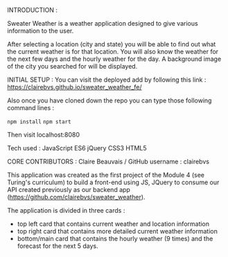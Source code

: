 INTRODUCTION : 

Sweater Weather is a weather application designed to give various information to the user. 

After selecting a location (city and state) you will be able to find out what the current weather is for that location. You will also know the weather for the next few days and the hourly weather for the day. A background image of the city you searched for will be displayed.

INITIAL SETUP : 
You can visit the deployed add by following this link : https://clairebvs.github.io/sweater_weather_fe/

Also once you have cloned down the repo you can type those following command lines : 

``` npm install ```
``` npm start ``` 

Then visit localhost:8080 

Tech used : 
JavaScript ES6 
jQuery
CSS3
HTML5

CORE CONTRIBUTORS : 
Claire Beauvais / GitHub username : clairebvs

This application was created as the first project of the Module 4 (see Turing's curriculum) to build a front-end using JS, JQuery to consume our API created previously as our backend app (https://github.com/clairebvs/sweater_weather). 

The application is divided in three cards : 
- top left card that contains current weather and location information
- top right card that contains more detailed current weather information 
- bottom/main card that contains the hourly weather (9 times) and the forecast for the next 5 days. 











